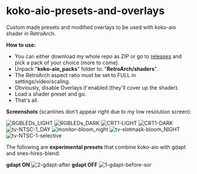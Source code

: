 # koko-aio-presets-and-overlays
Custom made presets and modified overlays to be used with koko-aio shader in RetroArch.

**How to use:**
- You can either download my whole repo as ZIP or go to [releases](https://github.com/Starman99x/koko-aio-presets-and-overlays/releases) and pick a pack of your choice (more to come).
- Unpack "**koko-aio_packs**" folder to: "**RetroArch/shaders**".
- The RetroArch aspect ratio must be set to FULL in settings/video/scaling.
- Obviously, disable Overlays if enabled (they'll cover up the shader).
- Load a shader preset and go.
- That's all.

**Screenshots** (scanlines don't appear right due to my low resolution screen):

![RGBLEDs_LIGHT](https://user-images.githubusercontent.com/69786862/228071291-f2315d22-bd50-40db-8968-59cc7572ce7d.jpg)
![RGBLEDs_DARK](https://user-images.githubusercontent.com/69786862/228071348-5b092670-5a39-434e-aa83-0e10c76b93fb.jpg)
![CRT1-LIGHT](https://user-images.githubusercontent.com/69786862/228071360-182c695a-de24-478c-9f26-72963305e520.jpg)
![CRT1-DARK](https://user-images.githubusercontent.com/69786862/228071366-89c3e548-c8f7-4ebc-a4cd-fda5ffc5053f.jpg)
![tv-NTSC-1_DAY](https://user-images.githubusercontent.com/69786862/228071412-7d97a89e-8c74-4f8e-bd55-0787c9b7928b.jpg)
![monitor-bloom_night](https://user-images.githubusercontent.com/69786862/228071433-42cb7669-65d7-4b3b-b80f-4ada816035b2.jpg)
![tv-slotmask-bloom_NIGHT](https://user-images.githubusercontent.com/69786862/229003033-446ca190-4a44-4656-aacf-52ae68efd372.jpg)
![tv-NTSC-1-selective](https://user-images.githubusercontent.com/69786862/229003247-075a0b1a-6de4-4461-93a7-45ba2d8e8f37.jpg)

The following are **experimental presets** that combine koko-aio with gdapt and snes-hires-blend:


**gdapt ON**
![2-gdapt-after](https://user-images.githubusercontent.com/69786862/228290589-c8dd80d8-19d0-44d7-97b1-7875bdd56d0d.jpg)
**gdapt OFF**
![1-gdapt-before-sor](https://user-images.githubusercontent.com/69786862/228290733-f90932cc-2565-4448-89c2-9d6cb3b82872.jpg)
